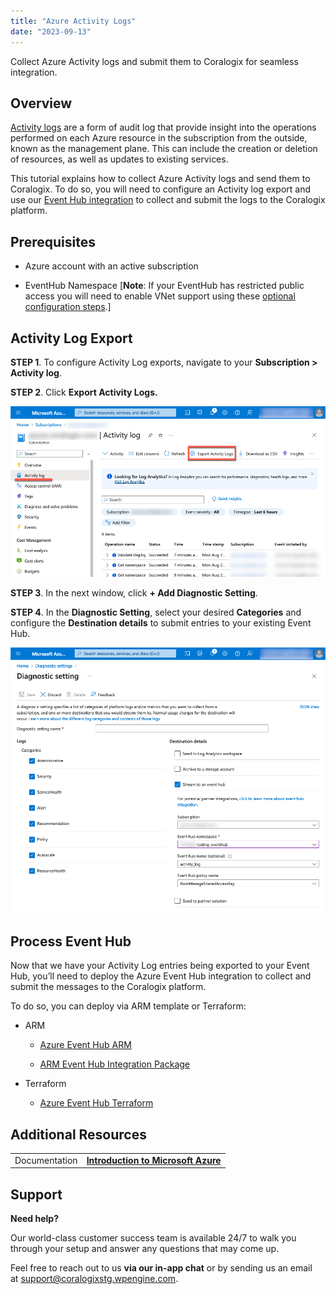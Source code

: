 ```yaml
---
title: "Azure Activity Logs"
date: "2023-09-13"
---
```


Collect Azure Activity logs and submit them to Coralogix for seamless integration.

## Overview

[Activity logs](https://learn.microsoft.com/en-us/azure/azure-monitor/essentials/activity-log) are a form of audit log that provide insight into the operations performed on each Azure resource in the subscription from the outside, known as the management plane. This can include the creation or deletion of resources, as well as updates to existing services.

This tutorial explains how to collect Azure Activity logs and send them to Coralogix. To do so, you will need to configure an Activity log export and use our [Event Hub integration](https://coralogixstg.wpengine.com/docs/azure-eventhub-trigger-function/) to collect and submit the logs to the Coralogix platform.

## Prerequisites

- Azure account with an active subscription

- EventHub Namespace \[**Note**: If your EventHub has restricted public access you will need to enable VNet support using these [optional configuration steps](https://coralogixstg.wpengine.com/docs/optional-configurations-microsoft-azure/).\]

## Activity Log Export

**STEP 1**. To configure Activity Log exports, navigate to your **Subscription > Activity log**.

**STEP 2**. Click **Export Activity Logs.**

![](images/Untitled-28.png)

**STEP 3**. In the next window, click **\+ Add Diagnostic Setting**.

**STEP 4**. In the **Diagnostic Setting**, select your desired **Categories** and configure the **Destination details** to submit entries to your existing Event Hub.

![](images/Untitled-29.png)

## Process Event Hub

Now that we have your Activity Log entries being exported to your Event Hub, you’ll need to deploy the Azure Event Hub integration to collect and submit the messages to the Coralogix platform.

To do so, you can deploy via ARM template or Terraform:

- ARM
    - [Azure Event Hub ARM](https://coralogixstg.wpengine.com/docs/azure-eventhub-trigger-function/)
    
    - [ARM Event Hub Integration Package](https://coralogixstg.wpengine.com/docs/azure-resource-manager-arm-integration-packages/)

- Terraform
    - [Azure Event Hub Terraform](https://coralogixstg.wpengine.com/docs/terraform-modules-for-azure-eventhub/)

## Additional Resources

<table><tbody><tr><td>Documentation</td><td><a href="https://www.notion.so/microsoft-azure-functions-a4ced743a96d4b79be76e271fbf368e9?pvs=21"><strong>Introduction to Microsoft Azure</strong></a></td></tr></tbody></table>

## Support

**Need help?**

Our world-class customer success team is available 24/7 to walk you through your setup and answer any questions that may come up.

Feel free to reach out to us **via our in-app chat** or by sending us an email at [support@coralogixstg.wpengine.com](mailto:support@coralogixstg.wpengine.com).
